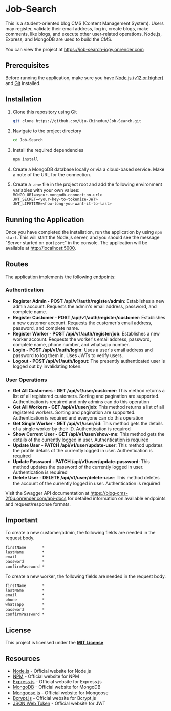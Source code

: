 # Job-Search

This is a student-oriented blog CMS (Content Management System). Users may register, validate their email address, log in, create blogs, make comments, like blogs, and execute other user-related operations. Node.js, Express, and MongoDB are used to build the CMS.

You can view the project at <https://job-search-iogy.onrender.com>

## Prerequisites

Before running the application, make sure you have [Node.js (v12 or higher)](https://nodejs.org/en) and [Git](https://git-scm.com/downloads) installed.

## Installation

1. Clone this repository using Git

   ```sh
   git clone https://github.com/Uju-Chinedum/Job-Search.git
   ```

2. Navigate to the project directory

   ```sh
   cd Job-Search
   ```

3. Install the required dependencies

   ``` sh
   npm install
   ```

4. Create a MongoDB database locally or via a cloud-based service. Make a note of the URL for the connection.

5. Create a `.env` file in the project root and add the following environment variables with your own values:\
   `MONGO_URI=<your-mongodb-connection-url>`\
   `JWT_SECRET=<your-key-to-tokenize-JWT>`\
   `JWT_LIFETIME=<how-long-you-want-it-to-last>`

## Running the Application

Once you have completed the installation, run the application by using `npm start`. This will start the Node.js server, and you should see the message "Server started on port `port`" in the console. The application will be available at <http://localhost:5000>.

## Routes

The application implements the following endpoints:

### Authentication

- **Register Admin - POST /api/v1/auth/register/admin**: Establishes a new admin account. Requests the admin's email address, password, and complete name.
- **Register Customer - POST /api/v1/auth/register/customer**: Establishes a new customer account. Requests the customer's email address, password, and complete name.
- **Register Worker - POST /api/v1/auth/register/job**: Establishes a new worker account. Requests the worker's email address, password, complete name, phone number, and whatsapp number.
- **Login - POST /api/v1/auth/login**: Uses a user's email address and password to log them in. Uses JWTs to verify users.
- **Logout - POST /api/v1/auth/logout**: The presently authenticated user is logged out by invalidating  token.

### User Operations

- **Get All Customers - GET /api/v1/user/customer**: This method returns a list of all registered customers. Sorting and pagination are supported. Authentication is required and only admins can do this operation
- **Get All Workers - GET /api/v1/user/job**: This method returns a list of all registered workers. Sorting and pagination are supported. Authentication is required and everyone can do this operation
- **Get Single Worker - GET /api/v1/user/:id**: This method gets the details of a single worker by their ID. Authentication is required
- **Show Current User - GET /api/v1/user/show-me**: This method gets the details of the currently logged in user. Authentication is required
- **Update User - PATCH /api/v1/user/update-user**: This method updates the profile details of the currently logged in user. Authentication is required
- **Update Password - PATCH /api/v1/user/update-password**: This method updates the password of the currently logged in user. Authentication is required
- **Delete User - DELETE /api/v1/user/delete-user**: This method deletes the account of the currently logged in user. Authentication is required

Visit the Swagger API documentation at <https://blog-cms-2f0u.onrender.com/api-docs> for detailed information on available endpoints and request/response formats.

## Important

To create a new customer/admin, the following fields are needed in the request body.

```txt
firstName       *
lastName        *
email           *
password        *
confirmPassword *
```

To create a new worker, the following fields are needed in the request body.

```txt
firstName       *
lastName        *
email           *
phone           *
whatsapp        *
password        *
confirmPassword *
```

## License

This project is licensed under the **[MIT License](https://mit-license.org/)**

## Resources

- [Node.js](nodejs.org) - Official website for Node.js
- [NPM](npmjs.com) - Official website for NPM
- [Express.js](expressjs.com) - Official website for Express.js
- [MongoDB](mongodb.com) - Official website for MongoDB
- [Mongoose.js](mongoosejs.com) - Official website for Mongoose
- [Bcrypt.js](https://github.com/dcodeIO/bcrypt.js/blob/master/README.md) - Official website for Bcrypt.js
- [JSON Web Token](https://jwt.io) - Official website for JWT
